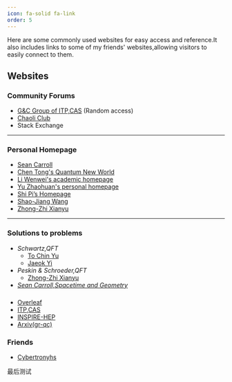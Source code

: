 ```yaml
---
icon: fa-solid fa-link
order: 5
---
```

Here are some commonly used websites for easy access and reference.It also includes links to some of my friends' websites,allowing visitors to easily connect to them.

## Websites
### Community Forums
- [G&C Group of ITP,CAS](https://gc.itp.ac.cn/) (Random access)
- [Chaoli Club](https://chaoli.club/index.php)
- Stack Exchange

---

### Personal Homepage

- [Sean Carroll](https://www.preposterousuniverse.com/)
- [Chen Tong's Quantum New World](https://newquanta.com/)
- [Li Wenwei's academic homepage](https://wwli.asia/index.php/)
- [Yu Zhaohuan's personal homepage](https://yzhxxzxy.github.io/cn/index.html)
- [Shi Pi’s Homepage](https://stonepi.github.io/)
- [Shao-Jiang Wang](https://wangshaojiang.com/)
- [Zhong-Zhi Xianyu](https://zzxianyu.com/)

---

### Solutions to problems 
- *Schwartz,QFT*
  - [To Chin Yu](https://ytcs.github.io/schwartz.pdf)
  - [Jaeok Yi](https://sites.google.com/view/okyi/qft-archive/qft-solutions)
- *Peskin & Schroeder,QFT*
  - [Zhong-Zhi Xianyu](https://zzxianyu.com/wp-content/uploads/2017/01/peskin_problems.pdf)
- [*Sean Carroll,Spacetime and Geometry*](https://www.general-relativity.net/p/list-of-answers.html) 
 
###
- [Overleaf](https://www.overleaf.com/project)
- [ITP,CAS](https://itp.cas.cn/)
- [INSPIRE-HEP](https://inspirehep.net/)
- [Arxiv(gr-qc)](https://arxiv.org/archive/gr-qc)
 
### Friends
- [Cybertronyhs](https://cybertronyhs.github.io/)

最后测试